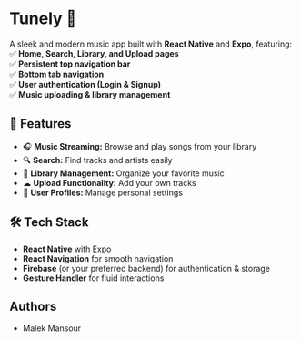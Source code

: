 # Tunely 🎵  
A sleek and modern music app built with **React Native** and **Expo**, featuring:  
✅ **Home, Search, Library, and Upload pages**  
✅ **Persistent top navigation bar**  
✅ **Bottom tab navigation**  
✅ **User authentication (Login & Signup)**  
✅ **Music uploading & library management**  

## 🚀 Features  
- 🎧 **Music Streaming:** Browse and play songs from your library  
- 🔍 **Search:** Find tracks and artists easily  
- 📂 **Library Management:** Organize your favorite music  
- ☁ **Upload Functionality:** Add your own tracks  
- 👤 **User Profiles:** Manage personal settings  

## 🛠 Tech Stack  
- **React Native** with Expo  
- **React Navigation** for smooth navigation  
- **Firebase** (or your preferred backend) for authentication & storage  
- **Gesture Handler** for fluid interactions  

## Authors
- Malek Mansour
